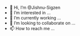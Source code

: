 - 👋 Hi, I’m @Jishnu-Sigzen
- 👀 I’m interested in ...
- 🌱 I’m currently working ...
- 💞️ I’m looking to collaborate on ...
- 📫 How to reach me ...

<!---
Jishnu-Sigzen/Jishnu-Sigzen is a ✨ special ✨ repository because its `README.md` (this file) appears on your GitHub profile.
You can click the Preview link to take a look at your changes.
--->
